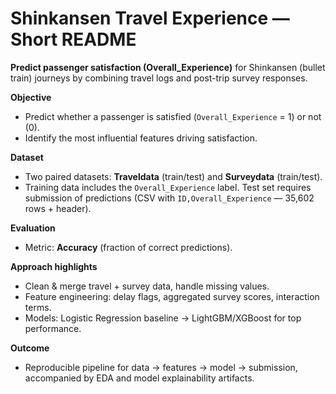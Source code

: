 # Shinkansen Travel Experience — Short README

**Predict passenger satisfaction (Overall_Experience)** for Shinkansen (bullet train) journeys by combining travel logs and post-trip survey responses.

**Objective**
- Predict whether a passenger is satisfied (`Overall_Experience` = 1) or not (0).
- Identify the most influential features driving satisfaction.

**Dataset**
- Two paired datasets: **Traveldata** (train/test) and **Surveydata** (train/test).
- Training data includes the `Overall_Experience` label. Test set requires submission of predictions (CSV with `ID,Overall_Experience` — 35,602 rows + header).

**Evaluation**
- Metric: **Accuracy** (fraction of correct predictions).


**Approach highlights**
- Clean & merge travel + survey data, handle missing values.
- Feature engineering: delay flags, aggregated survey scores, interaction terms.
- Models: Logistic Regression baseline → LightGBM/XGBoost for top performance.

**Outcome**
- Reproducible pipeline for data → features → model → submission, accompanied by EDA and model explainability artifacts.

